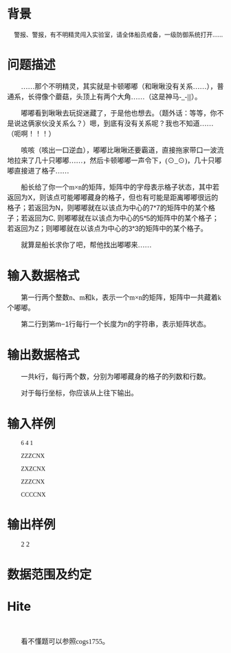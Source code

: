 
<p class="Default">

# 背景

 
</p>
<p class="Default">
<span>    </span>警报、警报，有不明精灵闯入实验室，请全体船员戒备，一级防御系统打开……
</p>
<p class="MsoNormal">

# 问题描述

 
</p>
<p class="MsoNormal" style="text-indent:24.0pt;">
<span style="font-size:12.0pt;font-family:&#34;">……那个不明精灵，其实就是卡顿嘟嘟（和啾啾没有关系……），普通系，长得像个蘑菇，头顶上有两个大角……（这是神马<span>-_-|||</span>）。<span></span></span> 
</p>
<p class="MsoNormal" style="text-indent:24.0pt;">
<span style="font-size:12.0pt;font-family:&#34;">嘟嘟看到啾啾去玩捉迷藏了，于是他也想去。（题外话：等等，你不是说这俩家伙没关系么？）嗯，到底有没有关系呢？我也不知道……（呃啊！！！）<span></span></span> 
</p>
<p class="MsoNormal" style="text-indent:24.0pt;">
<span style="font-size:12.0pt;font-family:&#34;">咳咳（咳出一口逆血），嘟嘟比啾啾还要霸道，直接拖家带口一波流地拉来了几十只嘟嘟……，然后卡顿嘟嘟一声令下，<span>(</span>⊙<span>_</span>⊙<span>)</span>，几十只嘟嘟直接进了格子……<span></span></span> 
</p>
<p class="MsoNormal" style="text-indent:24.0pt;">
<span style="font-size:12pt;font-family:微软雅黑, sans-serif;">船长给了你一个</span><span style="font-size:12.0pt;font-family:&#34;">m</span><span style="font-size:12.0pt;font-family:&#34;">×<span>n</span>的矩阵，矩阵中的字母表示格子状态，</span><span style="font-size:12pt;font-family:微软雅黑, sans-serif;">其中若返回为<span>X</span>，则该点可能嘟嘟藏身的格子，但也有可能是距离嘟嘟很远的格子；若返回为<span>N</span>，则嘟嘟就在以该点为中心的<span>7*7</span>的矩阵中的某个格子；若返回为<span>C,<span class="apple-converted-space"> </span></span>则嘟嘟就在以该点为中心的<span>5*5</span>的矩阵中的某个格子；若返回为<span>Z</span>；则嘟嘟就在以该点为中心的<span>3*3</span>的矩阵中的某个格子。</span><span style="font-size:11.0pt;font-family:&#34;"></span> 
</p>
<p class="MsoNormal" style="text-indent:24.0pt;">
<span style="font-size:12.0pt;font-family:&#34;">就算是船长求你了吧，帮他找出嘟嘟来……<span></span></span> 
</p>
<p class="MsoNormal">

# 输入数据格式

 
</p>
<p class="MsoNormal" style="text-indent:24.0pt;">
<span style="font-size:12.0pt;font-family:&#34;">第一行两个整数<span>n</span>、<span>m</span>和<span>k</span>，表示一个<span>m</span>×<span>n</span>的矩阵，矩阵中一共藏着<span>k</span>个嘟嘟。<span></span></span> 
</p>
<p class="MsoNormal" style="text-indent:24.0pt;">
<span style="font-size:12pt;font-family:微软雅黑, sans-serif;">第二行到第</span><span style="font-size:12pt;font-family:微软雅黑, sans-serif;">m−1</span><span style="font-size:12pt;font-family:微软雅黑, sans-serif;">行每行一个长度为</span><span style="font-size:12pt;font-family:微软雅黑, sans-serif;">n</span><span style="font-size:12pt;font-family:微软雅黑, sans-serif;">的字符串，表示矩阵状态。<span></span></span> 
</p>
<p class="MsoNormal">

# 输出数据格式

 
</p>
<p class="MsoNormal" style="text-indent:24.0pt;">
<span style="font-size:12pt;font-family:微软雅黑, sans-serif;">一共<span>k</span>行，每行两个数，分别为嘟嘟藏身的格子的列数和行数。<span></span></span> 
</p>
<p class="MsoNormal" style="text-indent:24.0pt;">
<span style="font-size:12pt;font-family:微软雅黑, sans-serif;">对于每行坐标，你应该从上往下输出。</span> 
</p>
<p class="MsoNormal">

# 输入样例

 
</p>
<p class="default0" style="margin-left:0cm;text-indent:24.0pt;">
<span style="font-family:&#39;Times New Roman&#39;, serif;">6 4 1</span><span style="font-family:&#39;Times New Roman&#39;, serif;"></span> 
</p>
<p class="default0" style="margin-left:0cm;text-indent:24.0pt;">
<span style="font-family:&#39;Times New Roman&#39;, serif;">ZZZCNX</span><span style="font-family:&#39;Times New Roman&#39;, serif;"></span> 
</p>
<p class="default0" style="margin-left:0cm;text-indent:24.0pt;">
<span style="font-family:&#39;Times New Roman&#39;, serif;">ZXZCNX</span><span style="font-family:&#39;Times New Roman&#39;, serif;"></span> 
</p>
<p class="default0" style="margin-left:0cm;text-indent:24.0pt;">
<span style="font-family:&#39;Times New Roman&#39;, serif;">ZZZCNX</span><span style="font-family:&#39;Times New Roman&#39;, serif;"></span> 
</p>
<p class="default0" style="margin-left:0cm;text-indent:24.0pt;">
<span style="font-family:&#39;Times New Roman&#39;, serif;">CCCCNX</span><span style="font-family:&#39;Times New Roman&#39;, serif;"></span> 
</p>
<p class="MsoNormal">

# 输出样例

 
</p>
<p class="MsoNormal" style="text-indent:24.0pt;">
<span style="font-size:12.0pt;font-family:&#34;">2 2</span> 
</p>
<p class="MsoNormal">

# 数据范围及约定


# <span>Hite</span>

<b><span> </span></b><b><span style="font-size:12.0pt;font-family:&#34;"> </span></b><span style="font-size:12.0pt;font-family:&#34;"></span> 
</p>
<p class="MsoNormal" style="text-indent:24.0pt;">
<span style="font-size:12.0pt;font-family:&#34;">看不懂题可以参照<span>cogs1755</span>。<span></span></span> 
</p>

